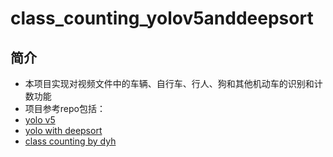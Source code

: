 # class_counting_yolov5anddeepsort
## 简介
- 本项目实现对视频文件中的车辆、自行车、行人、狗和其他机动车的识别和计数功能
- 项目参考repo包括：
- [yolo v5](https://github.com/ultralytics/yolov5)
- [yolo with deepsort](https://github.com/mikel-brostrom/Yolov5_DeepSort_Pytorch)
- [class counting by dyh](https://github.com/dyh/unbox_yolov5_deepsort_counting)
